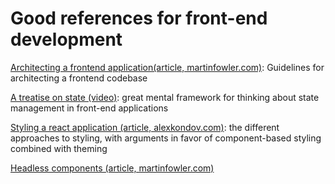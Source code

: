 # Good references for front-end development

[Architecting a frontend application(article, martinfowler.com)](https://martinfowler.com/articles/modularizing-react-apps.html): Guidelines for architecting a frontend codebase

[A treatise on state (video)](https://www.youtube.com/watch?v=tBz3UmZG_bk): great mental framework for thinking about state management in front-end applications

[Styling a react application (article, alexkondov.com)](https://alexkondov.com/full-stack-tao-styling/): the different approaches to styling, with arguments in favor of component-based styling combined with theming

[Headless components (article, martinfowler.com)](https://martinfowler.com/articles/headless-component.html)
